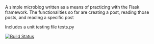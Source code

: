 A simple microblog written as a means of practicing with the Flask framework.
The functionalities so far are creating a post, reading those posts, and reading a specific post

Includes a unit testing file tests.py

[![Build Status](https://travis-ci.org/markcharyk/flask-microblog.png?branch=master)](https://travis-ci.org/markcharyk/flask-microblog)